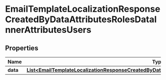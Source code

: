 

# EmailTemplateLocalizationResponseCreatedByDataAttributesRolesDataInnerAttributesUsers


## Properties

| Name | Type | Description | Notes |
|------------ | ------------- | ------------- | -------------|
|**data** | [**List&lt;EmailTemplateLocalizationResponseCreatedByDataAttributesRolesDataInnerAttributesUsersDataInner&gt;**](EmailTemplateLocalizationResponseCreatedByDataAttributesRolesDataInnerAttributesUsersDataInner.md) |  |  [optional] |



